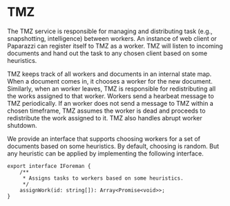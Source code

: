 # TMZ

The TMZ service is responsible for managing and distributing task (e.g., snapshotting, intelligence) between workers. An instance of web client or Paparazzi can register itself to TMZ as a worker. TMZ will listen to incoming documents and hand out the task to any chosen client based on some heuristics.

TMZ keeps track of all workers and documents in an internal state map. When a document comes in, it chooses a worker for the new document. Similarly, when an worker leaves, TMZ is responsible for redistributing all the works assigned to that worker. Workers send a hearbeat message to TMZ periodically. If an worker does not send a message to TMZ within a chosen timeframe, TMZ assumes the worker is dead and proceeds to redistribute the work assigned to it. TMZ also handles abrupt worker shutdown.

We provide an interface that supports choosing workers for a set of documents based on some heuristics. By default, choosing is random. But any heuristic can be applied by implementing the following interface.

```
export interface IForeman {
    /**
     * Assigns tasks to workers based on some heuristics.
     */
    assignWork(id: string[]): Array<Promise<void>>;
}
```